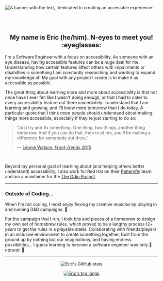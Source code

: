 <img alt="A banner with the text, 'dedicated to creating an accessible experience.'" src="./gitbanner.png">

<br><br>
<h2 align="center">My name is Eric (he/him). N-eyes to meet you! :eyeglasses:</h2>

I'm a Software Engineer with a focus on accessibility. As someone with an eye disease, having accessible features can be a huge deal for me. Understanding how certain features affect others with impairments or disabilties is something I am constantly researching and wanting to expand my knowledge of. My goal with any project I create is to make it as accessible as possible.

The great thing about learning more and more about accessibility is that not once have I ever felt like I wasn't doing enough, or that I had to cater to every accessibility feature out there immediately. I understand that I am learning and growing, and I'll know more tomorrow than I do today. A particular quote that I think more people should understand about making things more accessible, especially if they're just starting to do so:

> "Just try and fix something. One thing, two things, another thing tomorrow. And if you can do that, then trust me, you'll be making a difference for somebody out there."
>
>  — [Léonie Watson, *Front-Trends 2015*](https://www.youtube.com/watch?v=qdB8SRhqvFc&t=1418s)

<br>

Beyond my personal goal of learning about (and helping others better understand) accessibility, I also work for Red Hat on their [Patternfly](https://www.patternfly.org/v4/) team, and am a maintainer for the [The Odin Project](https://www.theodinproject.com/). 

---

### Outside of Coding...

When I'm not coding, I most enjoy flexing my creative muscles by playing in and running D&D campaigns. :game_die:

For the campaign that I run, I took bits and pieces of a homebrew to design my own set of homebrew rules, which proved to be a lengthy process (2+ years to get the rules in a playable state). Collaborating with friends/players in an inclusive environment to create something together, built from the ground up by nothing but our imaginations, and having endless possibilities... I guess learning to become a software engineer was only :game_die: *natural*. :game_die:

---
<div align="center">
  
![Eric's GitHub stats](https://github-readme-stats.vercel.app/api?username=thatblindgeye&hide=stars&show_icons=true&theme=midnight-purple&include_all_commits=true)

[![Eric's top langs](https://github-readme-stats.vercel.app/api/top-langs/?username=thatblindgeye&layout=compact&theme=midnight-purple&langs_count=6)](https://github.com/thatblindgeye/github-readme-stats)
  
</div>
